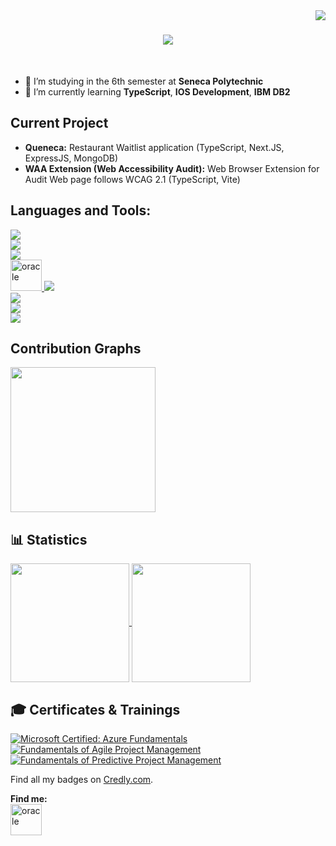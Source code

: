 <img align="right" src="https://visitor-badge.laobi.icu/badge?page_id=SYimleang" />
<h1 align="center" hright="70px"><img src="https://readme-typing-svg.herokuapp.com/?font=Righteous&color=00B4D8&size=40&center=true&vCenter=true&width=500&height=70&duration=5000&lines=Hi+There!+👋;+This+is+Sasawat+Yimleang!;" /></h1>
<br>

<!--![](https://komarev.com/ghpvc/?username=SYimleang)-->
- 🔭 I’m studying in the 6th semester at **Seneca Polytechnic**
- 🌱 I’m currently learning **TypeScript**, **IOS Development**, **IBM DB2**
<!-- - 🌱 Currently practicing Express.JS -->

## Current Project
- **Queneca:** Restaurant Waitlist application (TypeScript, Next.JS, ExpressJS, MongoDB)
- **WAA Extension (Web Accessibility Audit):** Web Browser Extension for Audit Web page follows WCAG 2.1 (TypeScript, Vite)
  
## Languages and Tools:
<!--
<p align="left">
<img src="https://icongr.am/devicon/c-original.svg?size=128&color=currentColor" alt="c" width="50" height="50"/>
<img src="https://icongr.am/devicon/cplusplus-original.svg?size=128&color=currentColor" alt="cplusplus" width="50" height="50"/>
<img src="https://icongr.am/devicon/csharp-original.svg?size=128&color=currentColor" alt="csharp" width="50" height="50"/>
<img src="https://icongr.am/devicon/html5-original.svg?size=128&color=currentColor" alt="html5" width="50" height="50"/>
<img src="https://icongr.am/devicon/css3-original.svg?size=128&color=currentColor" alt="css" width="50" height="50"/>
<img src="https://icongr.am/devicon/javascript-original.svg?size=128&color=currentColor" alt="javascript" width="50" height="50"/>
<img src="https://icongr.am/devicon/oracle-original.svg?size=128&color=currentColor" alt="oracle" width="50" height="50"/> 
<p align="left">
-->

</p>
</p>
<p align="left">
  <a href="https://skillicons.dev">
    <img src="https://skillicons.dev/icons?i=c,cpp,html,css,js,ts,java,py,kotlin,swift" />
    <br>
    <img src="https://skillicons.dev/icons?i=git,nodejs,express,react,nextjs" />
    <br>
    <img src="https://skillicons.dev/icons?i=bootstrap,tailwind,materialui,postman" />
    <br>
    <img src="https://icongr.am/devicon/oracle-original.svg?size=128&color=currentColor" alt="oracle" width="50" height="50"/> 
    <img src="https://skillicons.dev/icons?i=postgres,mongodb" />
    <br>
    <img src="https://skillicons.dev/icons?i=figma" />
    <br>
    <img src="https://skillicons.dev/icons?i=docker,azure,aws,netlify" />
    <br>
    <img src="https://skillicons.dev/icons?i=github,visualstudio,vscode,idea,replit,androidstudio" />
  </a>
</p>

## Contribution Graphs
<p align="left">
  <img height=232 align="center" src=http://github-profile-summary-cards.vercel.app/api/cards/profile-details?username=SYimleang&theme=tokyonight />
</p>

## 📊 Statistics
<p align="left">
<a href="https://github.com/SYimleang/github-readme-stats">
  <img height=190 align="center" src="https://github-readme-stats-wheat-iota-56.vercel.app/api?username=SYimleang&hide_border=true&theme=tokyonight" />
</a>
<a href="https://github.com/SYimleang/convoychat">
  <img height=190 align="center" src="https://github-readme-stats-wheat-iota-56.vercel.app/api/top-langs?username=SYimleang&hide_border=true&layout=compact&langs_count=9&card_width=350&theme=tokyonight&cache_bust=1" />
</a>
  </p>

<!--
**SYimleang/SYimleang** is a ✨ _special_ ✨ repository because its `README.md` (this file) appears on your GitHub profile.
-->

## 🎓 Certificates & Trainings

<!--START_SECTION:badges-->
[![Microsoft Certified: Azure Fundamentals](https://images.credly.com/size/110x110/images/be8fcaeb-c769-4858-b567-ffaaa73ce8cf/image.png)](https://learn.microsoft.com/api/credentials/share/en-us/SasawatYimleang-8842/E269FD295D72E38B?sharingId=DE8289F60145A740")
[![Fundamentals of Agile Project Management](https://images.credly.com/size/110x110/images/2677386a-c65f-4d4d-89f2-5b0babbc77d2/KickoffAgileBadge.png)](https://www.credly.com/badges/1e9e326a-ce6c-48c1-8435-ec6f6e359f09/public_url")
[![Fundamentals of Predictive Project Management](https://images.credly.com/size/110x110/images/37f7183c-9a25-4c72-916d-0c21572f5875/image.png)](https://www.credly.com/badges/d5fb8105-0a56-4331-8482-9c678a40a3f1/public_url")
<!--END_SECTION:badges-->

Find all my badges on [Credly.com](https://www.credly.com/users/sasawat-yimleang/badges).

**Find me:**
<br>
<a href="https://www.linkedin.com/in/sasawat-yimleang-564620155/"><img src="https://icongr.am/devicon/linkedin-original.svg?size=128&color=currentColor" alt="oracle" width="50" height="50"/></a>
